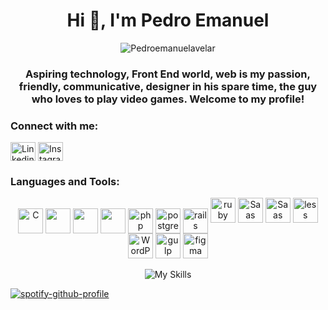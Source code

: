 

<!--
**Pedroemanuelavelar/Pedroemanuelavelar** is a ✨ _special_ ✨ repository because its `README.md` (this file) appears on your GitHub profile.

Here are some ideas to get you started:

- 🔭 I’m currently working on ...
- 🌱 I’m currently learning ...
- 👯 I’m looking to collaborate on ...
- 🤔 I’m looking for help with ...
- 💬 Ask me about ...
- 📫 How to reach me: ...
- 😄 Pronouns: ...
- ⚡ Fun fact: ...
-->
<h1 align="center">Hi 👋, I'm Pedro Emanuel</h1>

<p align="center"> <img src="https://komarev.com/ghpvc/?username=Pedroemanuelavelar" alt="Pedroemanuelavelar" /> </p>

<h3 align="center">Aspiring technology, Front End world, web is my passion, friendly, communicative, designer in his spare time, the guy who loves to play video games.  Welcome to my profile!</h3>



<p align="center">
<h3 align="left">Connect with me:</h3>
<a href="https://linkedin.com/in/pedro-emanuel" target="blank"><img align="center" src="https://cdn.jsdelivr.net/npm/simple-icons@3.0.1/icons/linkedin.svg" alt="Linkedin Pedro Emanuel" height="30" width="40" /></a>
<a href="https://www.instagram.com/pedroo_avelar/" target="blank"><img align="center" src="https://cdn.jsdelivr.net/npm/simple-icons@3.0.1/icons/instagram.svg" alt="Instagram Pedro Emanuel" height="30" width="40" /></a>
</p>

<h3 align="left">Languages and Tools:</h3>
<p align="center"> 
     <a>
          <img align="center" src="https://icongr.am/devicon/c-original.svg?size=62&color=currentColor" alt="C" width="40" heigth="40"/>
          <img align="center" src="https://icongr.am/devicon/css3-original-wordmark.svg?size=40&color=currentColor" alt"CSS3" width="40" heigth="40"/>
          <img align="center" src="https://icongr.am/devicon/html5-original-wordmark.svg?size=40&color=currentColor" alt"HTML5" width="40" heigth="40"/>
          <img align="center" src="https://icongr.am/devicon/javascript-original.svg?size=40&color=currentColor" alt"JavaScript" width="40" heigth="40"/>
          <img align="center" src="https://icongr.am/devicon/php-original.svg?size=128&color=currentColor" alt="php" width="40" heigth="40"/>
          <img align="center" src="https://icongr.am/devicon/postgresql-original-wordmark.svg?size=128&color=currentColor" alt="postgresql" width="40" heigth="40"/>
          <img align="center" src="https://icongr.am/devicon/rails-original-wordmark.svg?size=128&color=currentColor" alt="rails" width="40" heigth="40"/>
          <img src="https://icongr.am/devicon/ruby-original-wordmark.svg?size=128&color=currentColor" alt="ruby" width="40" heigth="40"/>
          <img src="https://icongr.am/devicon/sass-original.svg?size=128&color=currentColor" alt="Saas" width="40" heigth="40"/>
          <img src="https://icongr.am/devicon/wordpress-plain-wordmark.svg?size=128&color=currentColor" alt="Saas" width="40" heigth="40"/>
          <img src="https://icongr.am/devicon/less-plain-wordmark.svg?size=128&color=currentColor" alt="less" width="40" heigth="40"/>
          <img src="https://icongr.am/devicon/wordpress-plain-wordmark.svg?size=128&color=currentColor" alt="WordPress" width="40" heigth="40"/>
          <img src="https://cdn.iconscout.com/icon/free/png-256/gulp-226000.png" alt="gulp" width="40" heigth="40"/>
          <img src="https://www.vectorlogo.zone/logos/figma/figma-icon.svg" alt="figma" width="40" height="40"/>
     </a>

<p align="center"><img align="center" src="https://github-readme-stats.vercel.app/api/top-langs/?username=Pedroemanuelavelar&layout=compact" alt="My Skills" /></p>

[![spotify-github-profile](https://spotify-github-profile.vercel.app/api/view?uid=12161358288&cover_image=false)](https://github.com/kittinan/spotify-github-profile)
 

